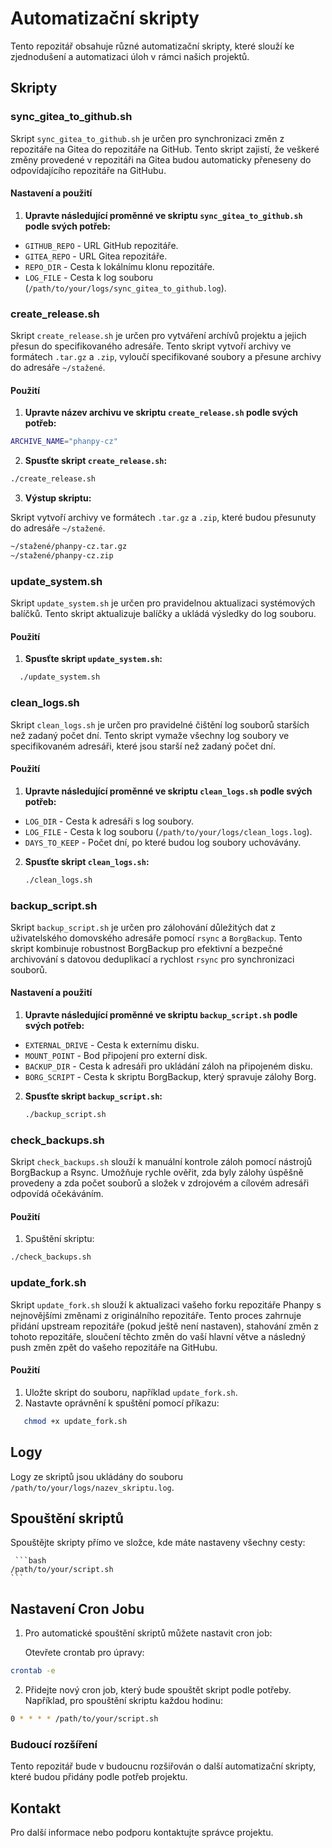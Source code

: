 # Automatizační skripty

Tento repozitář obsahuje různé automatizační skripty, které slouží ke zjednodušení a automatizaci úloh v rámci našich projektů.

## Skripty

### sync_gitea_to_github.sh

Skript `sync_gitea_to_github.sh` je určen pro synchronizaci změn z repozitáře na Gitea do repozitáře na GitHub. Tento skript zajistí, že veškeré změny provedené v repozitáři na Gitea budou automaticky přeneseny do odpovídajícího repozitáře na GitHubu.

#### Nastavení a použití

1. **Upravte následující proměnné ve skriptu `sync_gitea_to_github.sh` podle svých potřeb:**
- `GITHUB_REPO` - URL GitHub repozitáře.
- `GITEA_REPO` - URL Gitea repozitáře.
- `REPO_DIR` - Cesta k lokálnímu klonu repozitáře.
- `LOG_FILE` - Cesta k log souboru (`/path/to/your/logs/sync_gitea_to_github.log`).

### create_release.sh

Skript `create_release.sh` je určen pro vytváření archívů projektu a jejich přesun do specifikovaného adresáře. Tento skript vytvoří archivy ve formátech `.tar.gz` a `.zip`, vyloučí specifikované soubory a přesune archivy do adresáře `~/stažené`.

#### Použití

1. **Upravte název archivu ve skriptu `create_release.sh` podle svých potřeb:**

```bash
ARCHIVE_NAME="phanpy-cz"
```

2. **Spusťte skript `create_release.sh`:**

```bash
./create_release.sh
```

3. **Výstup skriptu:**

 Skript vytvoří archivy ve formátech `.tar.gz` a `.zip`, které budou přesunuty do adresáře `~/stažené`.

```bash
~/stažené/phanpy-cz.tar.gz
~/stažené/phanpy-cz.zip
```
### update_system.sh

Skript `update_system.sh` je určen pro pravidelnou aktualizaci systémových balíčků. Tento skript aktualizuje balíčky a ukládá výsledky do log souboru.

#### Použití

1. **Spusťte skript `update_system.sh`:**

```bash
  ./update_system.sh
 ```

### clean_logs.sh

Skript `clean_logs.sh` je určen pro pravidelné čištění log souborů starších než zadaný počet dní. Tento skript vymaže všechny log soubory ve specifikovaném adresáři, které jsou starší než zadaný počet dní.

#### Použití

1. **Upravte následující proměnné ve skriptu `clean_logs.sh` podle svých potřeb:**
 - `LOG_DIR` - Cesta k adresáři s log soubory.
 - `LOG_FILE` - Cesta k log souboru (`/path/to/your/logs/clean_logs.log`).
 - `DAYS_TO_KEEP` - Počet dní, po které budou log soubory uchovávány.

2. **Spusťte skript `clean_logs.sh`:**

    ```bash
    ./clean_logs.sh
    ```
### backup_script.sh

Skript `backup_script.sh` je určen pro zálohování důležitých dat z uživatelského domovského adresáře pomocí `rsync` a `BorgBackup`. Tento skript kombinuje robustnost BorgBackup pro efektivní a bezpečné archivování s datovou deduplikací a rychlost `rsync` pro synchronizaci souborů.

#### Nastavení a použití

1. **Upravte následující proměnné ve skriptu `backup_script.sh` podle svých potřeb:**
  - `EXTERNAL_DRIVE` - Cesta k externímu disku.
  - `MOUNT_POINT` - Bod připojení pro externí disk.
  - `BACKUP_DIR` - Cesta k adresáři pro ukládání záloh na připojeném disku.
  - `BORG_SCRIPT` - Cesta k skriptu BorgBackup, který spravuje zálohy Borg.

2. **Spusťte skript `backup_script.sh`:**

   ```bash
   ./backup_script.sh
   ```
   

### check_backups.sh

Skript `check_backups.sh` slouží k manuální kontrole záloh pomocí nástrojů BorgBackup a Rsync. Umožňuje rychle ověřit, zda byly zálohy úspěšně provedeny a zda počet souborů a složek v zdrojovém a cílovém adresáři odpovídá očekáváním.

#### Použití

1. Spuštění skriptu:

```bash
./check_backups.sh
```
 ### update_fork.sh

Skript `update_fork.sh` slouží k aktualizaci vašeho forku repozitáře Phanpy s nejnovějšími změnami z originálního repozitáře. Tento proces zahrnuje přidání upstream repozitáře (pokud ještě není nastaven), stahování změn z tohoto repozitáře, sloučení těchto změn do vaší hlavní větve a následný push změn zpět do vašeho repozitáře na GitHubu.

#### Použití

1. Uložte skript do souboru, například `update_fork.sh`.
2. Nastavte oprávnění k spuštění pomocí příkazu:

```bash
   chmod +x update_fork.sh
```
   
## Logy

Logy ze skriptů jsou ukládány do souboru `/path/to/your/logs/nazev_skriptu.log`.

## Spouštění skriptů

Spouštějte skripty přímo ve složce, kde máte nastaveny všechny cesty:

     ```bash
    /path/to/your/script.sh
    ```

## Nastavení Cron Jobu

1. Pro automatické spouštění skriptů můžete nastavit cron job:

    Otevřete crontab pro úpravy:
```bash
crontab -e
```

2. Přidejte nový cron job, který bude spouštět skript podle potřeby. Například, pro spouštění skriptu každou hodinu:

```bash
0 * * * * /path/to/your/script.sh
```
### Budoucí rozšíření

Tento repozitář bude v budoucnu rozšiřován o další automatizační skripty, které budou přidány podle potřeb projektu.

## Kontakt

Pro další informace nebo podporu kontaktujte správce projektu.